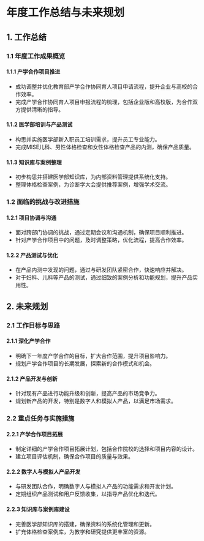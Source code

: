 # 年度工作总结与未来规划

## 1. 工作总结
### 1.1 年度工作成果概览
#### 1.1.1 产学合作项目推进
- 成功调整并优化教育部产学合作协同育人项目申请流程，提升企业与高校的合作效率。
- 完成产学合作协同育人项目申报流程的梳理，包括企业版和高校版，为合作双方提供清晰的指导。

#### 1.1.2 医学部培训与产品测试
- 构思并实施医学部新入职员工培训需求，提升员工专业能力。
- 完成MISE儿科、男性体格检查和女性体格检查产品的内测，确保产品质量。

#### 1.1.3 知识库与案例整理
- 初步构思并搭建医学部知识库，为内部资料管理提供系统化支持。
- 整理体格检查案例，为诊断学大会提供推荐案例，增强学术交流。

### 1.2 面临的挑战与改进措施
#### 1.2.1 项目协调与沟通
- 面对跨部门协调的挑战，通过定期会议和沟通机制，确保项目顺利推进。
- 针对产学合作项目中的问题，及时调整策略，优化流程，提高合作效率。

#### 1.2.2 产品测试与优化
- 在产品内测中发现的问题，通过与研发团队紧密合作，快速响应并解决。
- 对于妇科、儿科等产品的测试，通过细致的案例分析和功能规划，提升产品实用性。

## 2. 未来规划
### 2.1 工作目标与思路
#### 2.1.1 深化产学合作
- 明确下一年度产学合作的目标，扩大合作范围，提升项目影响力。
- 规划产学合作项目的长期发展，探索新的合作模式和机会。

#### 2.1.2 产品开发与创新
- 针对现有产品进行功能升级和创新，提高产品的市场竞争力。
- 规划新产品的开发，特别是数字人和模拟人产品，以满足市场需求。

### 2.2 重点任务与实施措施
#### 2.2.1 产学合作项目拓展
- 制定详细的产学合作项目拓展计划，包括合作院校的选择和项目内容的设计。
- 建立项目评估机制，确保合作项目的质量与效果。

#### 2.2.2 数字人与模拟人产品开发
- 与研发团队合作，明确数字人与模拟人产品的功能需求和开发计划。
- 定期组织产品测试和用户反馈收集，以指导产品优化和迭代。

#### 2.2.3 知识库与案例库建设
- 完善医学部知识库的搭建，确保资料的系统化管理和更新。
- 扩充体格检查案例库，为教学和研究提供更丰富的资源。
